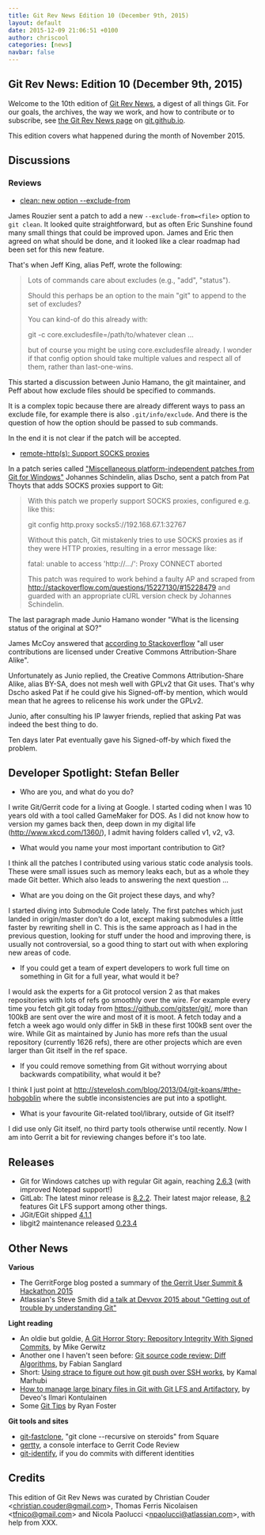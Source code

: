 ```yaml
---
title: Git Rev News Edition 10 (December 9th, 2015)
layout: default
date: 2015-12-09 21:06:51 +0100
author: chriscool
categories: [news]
navbar: false
---
```


## Git Rev News: Edition 10 (December 9th, 2015)

Welcome to the 10th edition of [Git Rev News](http://git.github.io/rev_news/rev_news.html),
a digest of all things Git. For our goals, the archives, the way we work, and how to contribute or to
subscribe, see [the Git Rev News page](http://git.github.io/rev_news/rev_news.html) on [git.github.io](http://git.github.io).

This edition covers what happened during the month of November 2015.

## Discussions

<!---
### General
-->

### Reviews

* [clean: new option --exclude-from](http://thread.gmane.org/gmane.comp.version-control.git/281762)

James Rouzier sent a patch to add a new `--exclude-from=<file>` option
to `git clean`. It looked quite straightforward, but as often Eric
Sunshine found many small things that could be improved upon. James
and Eric then agreed on what should be done, and it looked like a
clear roadmap had been set for this new feature.

That's when Jeff King, alias Peff, wrote the following:

> Lots of commands care about excludes (e.g., "add", "status").
> 
> Should this perhaps be an option to the main "git" to append to the set
> of excludes?
> 
> You can kind-of do this already with:
> 
>   git -c core.excludesfile=/path/to/whatever clean ...
> 
> but of course you might be using core.excludesfile already. I wonder if
> that config option should take multiple values and respect all of them,
> rather than last-one-wins.

This started a discussion between Junio Hamano, the git maintainer,
and Peff about how exclude files should be specified to commands.

It is a complex topic because there are already different ways to pass
an exclude file, for example there is also `.git/info/exclude`. And
there is the question of how the option should be passed to sub
commands.

In the end it is not clear if the patch will be accepted.

* [remote-http(s): Support SOCKS proxies](http://thread.gmane.org/gmane.comp.version-control.git/280191)

In a patch series called
["Miscellaneous platform-independent patches from Git for Windows"](http://thread.gmane.org/gmane.comp.version-control.git/280190/)
Johannes Schindelin, alias Dscho, sent a patch from Pat Thoyts that adds SOCKS proxies support to Git:

> With this patch we properly support SOCKS proxies, configured e.g. like
> this:
> 
> 	git config http.proxy socks5://192.168.67.1:32767
> 
> Without this patch, Git mistakenly tries to use SOCKS proxies as if they
> were HTTP proxies, resulting in a error message like:
> 
> 	fatal: unable to access 'http://.../': Proxy CONNECT aborted
> 
> This patch was required to work behind a faulty AP and scraped from
> http://stackoverflow.com/questions/15227130/#15228479 and guarded with
> an appropriate cURL version check by Johannes Schindelin.

The last paragraph made Junio Hamano wonder "What is the licensing
status of the original at SO?"

James McCoy answered that [according to Stackoverflow](https://stackoverflow.com/help/licensing)
"all user contributions are licensed under Creative Commons Attribution-Share Alike".

Unfortunately as Junio replied, the Creative Commons Attribution-Share
Alike, alias BY-SA, does not mesh well with GPLv2 that Git uses. That's
why Dscho asked Pat if he could give his Signed-off-by mention,
which would mean that he agrees to relicense his work under the GPLv2.

Junio, after consulting his IP lawyer friends, replied that asking Pat
was indeed the best thing to do.

Ten days later Pat eventually gave his Signed-off-by which fixed the
problem.


<!---
### Support
-->

## Developer Spotlight: Stefan Beller

* Who are you, and what do you do?

I write Git/Gerrit code for a living at Google. I started coding when I
was 10 years old with a tool called GameMaker for DOS. As I did not
know how to version my games back then, deep down in my digital life
(http://www.xkcd.com/1360/), I admit having folders called v1, v2, v3.

* What would you name your most important contribution to Git?

I think all the patches I contributed using various static code analysis
tools. These were small issues such as memory leaks each, but as a
whole they made Git better. Which also leads to answering the next
question ...

* What are you doing on the Git project these days, and why?

I started diving into Submodule Code lately. The first patches
which just landed in origin/master don't do a lot, except making
submodules a little faster by rewriting shell in C. This is
the same approach as I had in the previous question, looking
for stuff under the hood and improving there, is usually not controversial,
so a good thing to start out with when exploring new areas of code.

* If you could get a team of expert developers to work full time on
something in Git for a full year, what would it be?

I would ask the experts for a Git protocol version 2 as that
makes repositories with lots of refs go smoothly over the wire.
For example every time you fetch git.git today from
https://github.com/gitster/git/,
more than 100kB are sent over the wire and most of it is moot.
A fetch today and a fetch a week ago would only differ in 5kB in
these first 100kB sent over the wire.
While Git as maintained by Junio has more refs than the usual
repository (currently 1626 refs), there are other projects which are
even larger than Git itself in the ref space.

* If you could remove something from Git without worrying about
backwards compatibility, what would it be?

I think I just point at
http://stevelosh.com/blog/2013/04/git-koans/#the-hobgoblin
where the subtle inconsistencies are put into a spotlight.

* What is your favourite Git-related tool/library, outside of Git itself?

I did use only Git itself, no third party tools otherwise until recently.
Now I am into Gerrit a bit for reviewing changes before it's too late.


## Releases

* Git for Windows catches up with regular Git again, reaching [2.6.3](https://groups.google.com/forum/#!topic/git-for-windows/YcGky36RLUM) (with improved Notepad support!)
* GitLab: The latest minor release is [8.2.2](https://about.gitlab.com/2015/12/02/gitlab-8-dot-2-dot-2-released/). Their latest major release, [8.2](https://about.gitlab.com/2015/11/23/announcing-git-lfs-support-in-gitlab/) features Git LFS support among other things.
* JGit/EGit shipped [4.1.1](http://dev.eclipse.org/mhonarc/lists/jgit-dev/msg03004.html)
* libgit2 maintenance released [0.23.4](https://github.com/libgit2/libgit2/releases/tag/v0.23.4)

## Other News

__Various__

* The GerritForge blog posted a summary of [the Gerrit User Summit & Hackathon 2015](http://gitenterprise.me/2015/11/16/gerrit-user-summit-hackathon-2015/)
* Atlassian's Steve Smith did [a talk at Devvox 2015 about "Getting out of trouble by understanding Git"](https://www.youtube.com/watch?v=sevc6668cQ0)

__Light reading__

* An oldie but goldie, [A Git Horror Story: Repository Integrity With Signed Commits](https://mikegerwitz.com/papers/git-horror-story), by Mike Gerwitz
* Another one I haven't seen before: [Git source code review: Diff Algorithms](http://fabiensanglard.net/git_code_review/diff.php), by Fabian Sanglard
* Short: [Using strace to figure out how git push over SSH works](http://kamalmarhubi.com/blog/2015/11/21/using-strace-to-figure-out-how-git-push-over-ssh-works/), by Kamal Marhubi
* [How to manage large binary files in Git with Git LFS and Artifactory](http://blog.deveo.com/how-to-manage-large-binary-files-with-git-git-lfs-and-artifactory/), by Deveo's Ilmari Kontulainen
* Some [Git Tips](https://viget.com/extend/git-tips) by Ryan Foster


__Git tools and sites__

* [git-fastclone](https://github.com/square/git-fastclone), "git clone --recursive on steroids" from Square
* [gertty](https://github.com/openstack/gertty), a console interface to Gerrit Code Review
* [git-identify](https://github.com/ConnorAtherton/git-identify), if you do commits with different identities


## Credits

This edition of Git Rev News was curated by Christian Couder &lt;<christian.couder@gmail.com>&gt;,
Thomas Ferris Nicolaisen &lt;<tfnico@gmail.com>&gt; and Nicola Paolucci &lt;<npaolucci@atlassian.com>&gt;,
with help from XXX.

